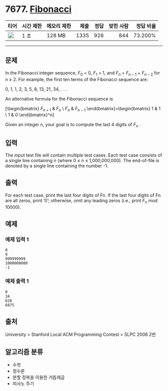 # 7677. [Fibonacci](https://www.acmicpc.net/problem/7677)

| 티어 | 시간 제한 | 메모리 제한 | 제출 | 정답 | 맞힌 사람 | 정답 비율 |
|---|---|---|---:|---:|---:|---:|
| <img src="https://static.solved.ac/tier_small/14.svg" width="20px" /> | 1 초 | 128 MB | 1335 | 926 | 844 | 73.200% |

---

## 문제

In the Fibonacci integer sequence, $F_{0}$ = 0, $F_{1}$ = 1, and $F_{n}$ = $F_{n−1}$ + $F_{n−2}$
for n ≥ 2. For example, the first ten terms of the Fibonacci sequence are:

0, 1, 1, 2, 3, 5, 8, 13, 21, 34, . . .

An alternative formula for the Fibonacci sequence is

\[\begin{bmatrix} $F_{ n+1 }$ & $F_{ n }$ \\ $F_{ n }$ & $F_{ n-1 }$ \end{bmatrix}=\begin{bmatrix} 1 & 1 \\ 1 & 0 \end{bmatrix}^n\]

Given an integer n, your goal is to compute the last 4 digits of $F_{n}$
.

## 입력

The input test file will contain multiple test cases. Each test case consists of a single line containing n (where 0 ≤ n ≤ 1,000,000,000). The end-of-file is denoted by a single line containing the number -1.

## 출력

For each test case, print the last four digits of Fn. If the last four digits of Fn are all zeros, print ‘0’; otherwise, omit any leading zeros (i.e., print $F_{n}$
mod 10000).

## 예제

### 예제 입력 1

```
0
9
999999999
1000000000
-1
```

### 예제 출력 1

```
0
34
626
6875
```

## 출처

University
\> 
Stanford Local ACM Programming Contest
\> 
SLPC 2006
2번

## 알고리즘 분류

- 수학
- 정수론
- 분할 정복을 이용한 거듭제곱
- 피사노 주기

